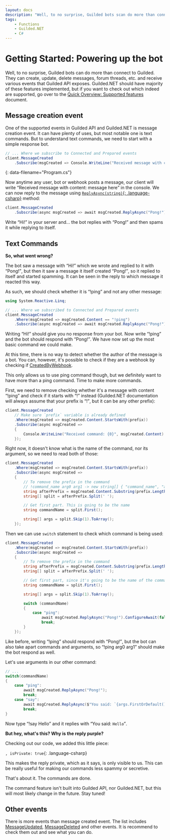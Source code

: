 ```yaml
---
layout: docs
description: "Well, to no surprise, Guilded bots scan do more than connect to Guilded. They can update, delete messages, forum threads, etc. and receive various events that Guilded API exposes."
tags:
    - Functions
    - Guilded.NET
    - C#
---
```


# Getting Started: Powering up the bot

Well, to no surprise, Guilded bots can do more than connect to Guilded. They can create, update, delete messages, forum threads, etc. and receive various events that Guilded API exposes. Guilded.NET should have majority of these features implemented, but if you want to check out which indeed are supported, go over to the [Quick Overview: Supported features](/docs/supported) document.

## Message creation event

One of the supported events in Guilded API and Guilded.NET is message creation event. It can have plenty of uses, but most notable one is text commands. But to understand text commands, we need to start with a simple response bot.

```csharp
// ... Where we subscribe to Connected and Prepared events
client.MessageCreated
    .Subscribe(msgCreated => Console.WriteLine("Received message with content: {0}", msgCreated.Content));
```
{: data-filename="Program.cs"}

Now anytime any user, bot or webhook posts a message, our client will write <q>Received message with content: message here</q> in the console. We can now reply to the message using [`ReplyAsync(string)`{: .language-csharp}](/references/MessageEvent_ReplyAsync(string)) method:

```csharp
client.MessageCreated
    .Subscribe(async msgCreated => await msgCreated.ReplyAsync("Pong!").ConfigureAwait(false));
```

Write <q>Hi!</q> in your server and... the bot replies with <q>Pong!</q> and then spams it while replying to itself.

## Text Commands

**So, what went wrong?**

The bot saw a message with <q>Hi!</q> which we wrote and replied to it with <q>Pong!</q>, but then it saw a message it itself created <q>Pong!</q>, so it replied to itself and started spamming. It can be seen in the reply to which message it reacted this way.

As such, we should check whether it is <q>!ping</q> and not any other message:

```csharp
using System.Reactive.Linq;

// ... Where we subscribed to Connected and Prepared events
client.MessageCreated
    .Where(msgCreated => msgCreated.Content == "!ping")
    .Subscribe(async msgCreated => await msgCreated.ReplyAsync("Pong!").ConfigureAwait(false));
```

Writing <q>Hi!</q> should give you no response from your bot. Now write <q>!ping</q> and the bot should respond with <q>Pong!</q>. We have now set up the most basic command we could make.

At this time, there is no way to detect whether the author of the message is a bot. You can, however, it's possible to check if they are a webhook by checking if [CreatedByWebhook](/references/Message.CreatedByWebhook).

This only allows us to use ping command though, but we definitely want to have more than a ping command. Time to make more commands.

First, we need to remove checking whether it's a message with content <q>!ping</q> and check if it starts with <q>!</q> instead (Guilded.NET documentation will always assume that your prefix is <q>!</q>, but it can be any other prefix):

```csharp
client.MessageCreated
    // Make sure `prefix` variable is already defined
    .Where(msgCreated => msgCreated.Content.StartsWith(prefix))
    .Subscribe(async msgCreated =>
    {
        Console.WriteLine("Received command: {0}", msgCreated.Content)
    });
```

Right now, it doesn't know what is the name of the command, nor its argument, so we need to read both of those:

```csharp
client.MessageCreated
    .Where(msgCreated => msgCreated.Content.StartsWith(prefix))
    .Subscribe(async msgCreated =>
    {
        // To remove the prefix in the command
        // !command_name arg0 arg1 -> new string[] { "command_name", "arg0", "arg1" }
        string afterPrefix = msgCreated.Content.Substring(prefix.Length);
        string[] split = afterPrefix.Split(' ');

        // Get first part. This is going to be the name
        string commandName = split.First();

        string[] args = split.Skip(1).ToArray();
    });
```

Then we can use `switch` statement to check which command is being used:

```csharp
client.MessageCreated
    .Where(msgCreated => msgCreated.Content.StartsWith(prefix))
    .Subscribe(async msgCreated =>
    {
        // To remove the prefix in the command
        string afterPrefix = msgCreated.Content.Substring(prefix.Length);
        string[] split = afterPrefix.Split(' ');

        // Get first part, since it's going to be the name of the command
        string commandName = split.First();

        string[] args = split.Skip(1).ToArray();

        switch (commandName)
        {
            case "ping":
                await msgCreated.ReplyAsync("Pong!").ConfigureAwait(false);
                break;
        }
    });
```

Like before, writing <q>!ping</q> should respond with <q>Pong!</q>, but the bot can also take apart commands and arguments, so <q>!ping arg0 arg1</q> should make the bot respond as well.

Let's use arguments in our other command:

```csharp
// ...
switch(commandName)
{
    case "ping":
        await msgCreated.ReplyAsync("Pong!");
        break;
    case "say":
        await msgCreated.ReplyAsync($"You said: `{args.FirstOrDefault()}`", isPrivate: true).ConfigureAwait(false);
        break;
}
```

Now type <q>!say Hello</q> and it replies with <q>You said: `Hello`</q>.

**But hey, what's this? Why is the reply purple?**

Checking out our code, we added this little piece:

`, isPrivate: true`{: .language-csharp}

This makes the reply private, which as it says, is only visible to us. This can be really useful for making our commands less spammy or secretive.

That's about it. The commands are done.

The command feature isn't built into Guilded API, nor Guilded.NET, but this will most likely change in the future. Stay tuned!

## Other events

There is more events than message created event. The list includes [MessageUpdated](/references/AbstractGuildedClient.MessageUpdated), [MessageDeleted](/references/AbstractGuildedClient.MessageDeleted) and other events. It is recommend to check them out and see what you can do.